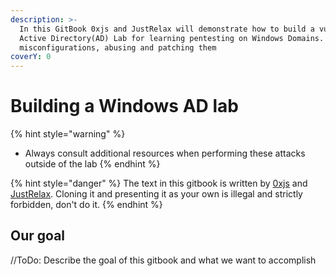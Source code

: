 ```yaml
---
description: >-
  In this GitBook 0xjs and JustRelax will demonstrate how to build a vulnerable
  Active Directory(AD) Lab for learning pentesting on Windows Domains. Creating
  misconfigurations, abusing and patching them
coverY: 0
---
```


# Building a Windows AD lab

{% hint style="warning" %}
* Always consult additional resources when performing these attacks outside of the lab
{% endhint %}

{% hint style="danger" %}
The text in this gitbook is written by [0xjs](https://github.com/0xJs) and [JustRelax](https://github.com/JustRelx). Cloning it and presenting it as your own is illegal and strictly forbidden, don't do it.
{% endhint %}

## Our goal

//ToDo: Describe the goal of this gitbook and what we want to accomplish
